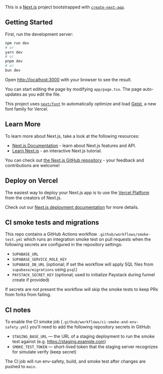 This is a [Next.js](https://nextjs.org) project bootstrapped with [`create-next-app`](https://nextjs.org/docs/app/api-reference/cli/create-next-app).

## Getting Started

First, run the development server:

```bash
npm run dev
# or
yarn dev
# or
pnpm dev
# or
bun dev
```

Open [http://localhost:3000](http://localhost:3000) with your browser to see the result.

You can start editing the page by modifying `app/page.tsx`. The page auto-updates as you edit the file.

This project uses [`next/font`](https://nextjs.org/docs/app/building-your-application/optimizing/fonts) to automatically optimize and load [Geist](https://vercel.com/font), a new font family for Vercel.

## Learn More

To learn more about Next.js, take a look at the following resources:

- [Next.js Documentation](https://nextjs.org/docs) - learn about Next.js features and API.
- [Learn Next.js](https://nextjs.org/learn) - an interactive Next.js tutorial.

You can check out [the Next.js GitHub repository](https://github.com/vercel/next.js) - your feedback and contributions are welcome!

## Deploy on Vercel

The easiest way to deploy your Next.js app is to use the [Vercel Platform](https://vercel.com/new?utm_medium=default-template&filter=next.js&utm_source=create-next-app&utm_campaign=create-next-app-readme) from the creators of Next.js.

Check out our [Next.js deployment documentation](https://nextjs.org/docs/app/building-your-application/deploying) for more details.

## CI smoke tests and migrations

This repo contains a GitHub Actions workflow `.github/workflows/smoke-test.yml` which runs an integration smoke test on pull requests when the following secrets are configured in the repository settings:

- `SUPABASE_URL`
- `SUPABASE_SERVICE_ROLE_KEY`
- `SUPABASE_DB_URL` (optional; if set the workflow will apply SQL files from `supabase/migrations` using `psql`)
- `PAYSTACK_SECRET_KEY` (optional; used to initialize Paystack during funnel create if provided)

If secrets are not present the workflow will skip the smoke tests to keep PRs from forks from failing.

CI notes
--------
To enable the CI smoke job (`.github/workflows/ci-smoke-and-env-safety.yml`) you'll need to add the following repository secrets in GitHub:

- `STAGING_BASE_URL` — the URL of a staging deployment to run the smoke test against (e.g. https://staging.example.com)
- `SMOKE_TEST_TOKEN` — short-lived token that the staging server recognizes for simulate verify (keep secret)

The CI job will run env-safety, build, and smoke test after changes are pushed to `main`.

